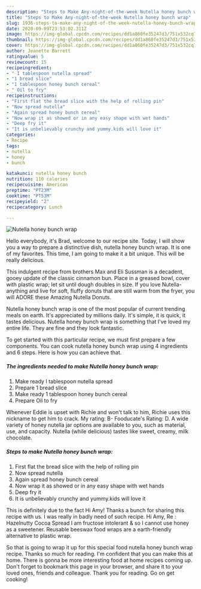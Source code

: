 ```yaml
---
description: "Steps to Make Any-night-of-the-week Nutella honey bunch wrap"
title: "Steps to Make Any-night-of-the-week Nutella honey bunch wrap"
slug: 1936-steps-to-make-any-night-of-the-week-nutella-honey-bunch-wrap
date: 2020-09-09T23:53:02.311Z
image: https://img-global.cpcdn.com/recipes/dd1a860fe35247d3/751x532cq70/nutella-honey-bunch-wrap-recipe-main-photo.jpg
thumbnail: https://img-global.cpcdn.com/recipes/dd1a860fe35247d3/751x532cq70/nutella-honey-bunch-wrap-recipe-main-photo.jpg
cover: https://img-global.cpcdn.com/recipes/dd1a860fe35247d3/751x532cq70/nutella-honey-bunch-wrap-recipe-main-photo.jpg
author: Jeanette Barrett
ratingvalue: 5
reviewcount: 15
recipeingredient:
- " I tablespoon nutella spread"
- "1 bread slice"
- "1 tablespoon honey bunch cereal"
- " Oil to fry"
recipeinstructions:
- "First flat the bread slice with the help of rolling pin"
- "Now spread nutella"
- "Again spread honey bunch cereal"
- "Now wrap it as showed or in any easy shape with wet hands"
- "Deep fry it"
- "It is unbelievably crunchy and yummy.kids will love it"
categories:
- Recipe
tags:
- nutella
- honey
- bunch

katakunci: nutella honey bunch 
nutrition: 110 calories
recipecuisine: American
preptime: "PT23M"
cooktime: "PT53M"
recipeyield: "2"
recipecategory: Lunch

---
```



![Nutella honey bunch wrap](https://img-global.cpcdn.com/recipes/dd1a860fe35247d3/751x532cq70/nutella-honey-bunch-wrap-recipe-main-photo.jpg)

Hello everybody, it's Brad, welcome to our recipe site. Today, I will show you a way to prepare a distinctive dish, nutella honey bunch wrap. It is one of my favorites. This time, I am going to make it a bit unique. This will be really delicious.

This indulgent recipe from brothers Max and Eli Sussman is a decadent, gooey update of the classic cinnamon bun. Place in a greased bowl, cover with plastic wrap; let sit until dough doubles in size. If you love Nutella-anything and live for soft, fluffy donuts that are still warm from the fryer, you will ADORE these Amazing Nutella Donuts.

Nutella honey bunch wrap is one of the most popular of current trending meals on earth. It's appreciated by millions daily. It's simple, it is quick, it tastes delicious. Nutella honey bunch wrap is something that I've loved my entire life. They are fine and they look fantastic.


To get started with this particular recipe, we must first prepare a few components. You can cook nutella honey bunch wrap using 4 ingredients and 6 steps. Here is how you can achieve that.

<!--inarticleads1-->

##### The ingredients needed to make Nutella honey bunch wrap:

1. Make ready  I tablespoon nutella spread
1. Prepare 1 bread slice
1. Make ready 1 tablespoon honey bunch cereal
1. Prepare  Oil to fry


Whenever Eddie is upset with Richie and won&#39;t talk to him, Richie uses this nickname to get him to crack. My rating: B- Fooducate&#39;s Rating: D. A wide variety of honey nutella jar options are available to you, such as material, use, and capacity. Nutella (while delicious) tastes like sweet, creamy, milk chocolate. 

<!--inarticleads2-->

##### Steps to make Nutella honey bunch wrap:

1. First flat the bread slice with the help of rolling pin
1. Now spread nutella
1. Again spread honey bunch cereal
1. Now wrap it as showed or in any easy shape with wet hands
1. Deep fry it
1. It is unbelievably crunchy and yummy.kids will love it


This is definitely due to the fact Hi Amy! Thanks a bunch for sharing this recipe with us. I was really in badly need of such recipe. Hi Amy, Re : Hazelnutty Cocoa Spread I am fructose intolerant &amp; so I cannot use honey as a sweetener. Reusable beeswax food wraps are a earth-friendly alternative to plastic wrap. 

So that is going to wrap it up for this special food nutella honey bunch wrap recipe. Thanks so much for reading. I'm confident that you can make this at home. There is gonna be more interesting food at home recipes coming up. Don't forget to bookmark this page in your browser, and share it to your loved ones, friends and colleague. Thank you for reading. Go on get cooking!
